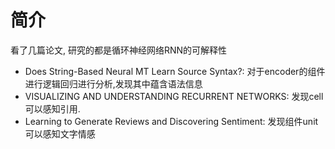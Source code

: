 # 简介
看了几篇论文, 研究的都是循环神经网络RNN的可解释性
- Does String-Based Neural MT Learn Source Syntax?: 对于encoder的组件进行逻辑回归进行分析,发现其中蕴含语法信息
- VISUALIZING AND UNDERSTANDING RECURRENT NETWORKS: 发现cell可以感知引用.
- Learning to Generate Reviews and Discovering Sentiment: 发现组件unit可以感知文字情感
